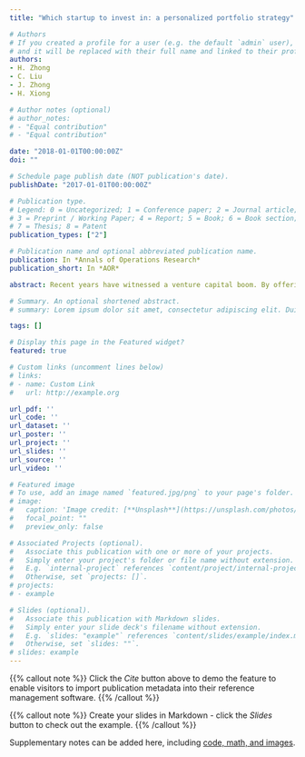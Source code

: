 ```yaml
---
title: "Which startup to invest in: a personalized portfolio strategy"

# Authors
# If you created a profile for a user (e.g. the default `admin` user), write the username (folder name) here 
# and it will be replaced with their full name and linked to their profile.
authors:
- H. Zhong
- C. Liu
- J. Zhong
- H. Xiong

# Author notes (optional)
# author_notes:
# - "Equal contribution"
# - "Equal contribution"

date: "2018-01-01T00:00:00Z"
doi: ""

# Schedule page publish date (NOT publication's date).
publishDate: "2017-01-01T00:00:00Z"

# Publication type.
# Legend: 0 = Uncategorized; 1 = Conference paper; 2 = Journal article;
# 3 = Preprint / Working Paper; 4 = Report; 5 = Book; 6 = Book section;
# 7 = Thesis; 8 = Patent
publication_types: ["2"]

# Publication name and optional abbreviated publication name.
publication: In *Annals of Operations Research*
publication_short: In *AOR*

abstract: Recent years have witnessed a venture capital boom. By offering capitals and mentoring, venture investors would receive high returns if their portfolio companies successfully exit, namely being acquired or going Initial Public Offering. However, the screening and evaluation of startups for investment largely depends on the investors’ personal experiences, social relationships, and qualitative evaluation on firms. The entrepreneurial finance industry thus has a strong call for the methodologically sound, quantitative study of venture capital deals. Plus, more accessible data and more sophisticated analytics techniques signal the opportunity for methodical decision-making in investing the venture financing market. To this end, in this paper, we aim at developing a personalized portfolio strategy for assisting investors to target the right startups and determine the proper amount of capital to fund. Specifically, we first develop a Probabilistic Latent Factor model to estimate the investment preferences of all the investors in a collaborative way. The model is fitted with not only the historical investment records but also the profiles of the venture capitalists and the startups. Then, we assess the startups’ investment outcomes by regressing the potential returns and risks. We improve the regression performances by nonparametric methods. At last, we use modern portfolio theory to optimize the investment strategy over the startups recommended by the investment preference model. As a result, the investment strategy can yield maximized returns with suppressed potential risks, and meanwhile meet the investment preferences of the venture capitalists. The proposed method is evaluated using data from venture financing markets in USA, and the results show that our method outperforms other state-of-the-art methods on various metrics.

# Summary. An optional shortened abstract.
# summary: Lorem ipsum dolor sit amet, consectetur adipiscing elit. Duis posuere tellus ac convallis placerat. Proin tincidunt magna sed ex sollicitudin condimentum.

tags: []

# Display this page in the Featured widget?
featured: true

# Custom links (uncomment lines below)
# links:
# - name: Custom Link
#   url: http://example.org

url_pdf: ''
url_code: ''
url_dataset: ''
url_poster: ''
url_project: ''
url_slides: ''
url_source: ''
url_video: ''

# Featured image
# To use, add an image named `featured.jpg/png` to your page's folder. 
# image:
#   caption: 'Image credit: [**Unsplash**](https://unsplash.com/photos/pLCdAaMFLTE)'
#   focal_point: ""
#   preview_only: false

# Associated Projects (optional).
#   Associate this publication with one or more of your projects.
#   Simply enter your project's folder or file name without extension.
#   E.g. `internal-project` references `content/project/internal-project/index.md`.
#   Otherwise, set `projects: []`.
# projects:
# - example

# Slides (optional).
#   Associate this publication with Markdown slides.
#   Simply enter your slide deck's filename without extension.
#   E.g. `slides: "example"` references `content/slides/example/index.md`.
#   Otherwise, set `slides: ""`.
# slides: example
---
```


{{% callout note %}}
Click the *Cite* button above to demo the feature to enable visitors to import publication metadata into their reference management software.
{{% /callout %}}

{{% callout note %}}
Create your slides in Markdown - click the *Slides* button to check out the example.
{{% /callout %}}

Supplementary notes can be added here, including [code, math, and images](https://wowchemy.com/docs/writing-markdown-latex/).
